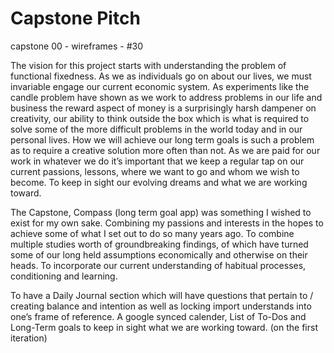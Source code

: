 # Capstone Pitch
capstone 00 - wireframes - #30

The vision for this project starts with understanding the problem of functional fixedness. As we as individuals go on about our lives, we must invariable engage our current economic system. As experiments like the candle problem have shown as we work to address problems in our life and business the reward aspect of money is a surprisingly harsh dampener on creativity, our ability to think outside the box which is what is required to solve some of the more difficult problems in the world today and in our personal lives. How we will achieve our long term goals is such a problem as to require a creative solution more often than not. As we are paid for our work in whatever we do it’s important that we keep a regular tap on our current passions, lessons, where we want to go and whom we wish to become. To keep in sight our evolving dreams and what we are working toward. 

The Capstone, Compass (long term goal app) was something I wished to exist for my own sake. Combining my passions and interests in the hopes to achieve some of what I set out to do so many years ago. To combine multiple studies worth of groundbreaking findings, of which have turned some of our long held assumptions economically and otherwise on their heads. To incorporate our current understanding of habitual processes, conditioning and learning. 

To have a Daily Journal section which will have questions that pertain to /  creating balance and intention as well as locking import understands into one’s frame of reference. A google synced calender, List of To-Dos and Long-Term goals to keep in sight what we are working toward. (on the first iteration)

